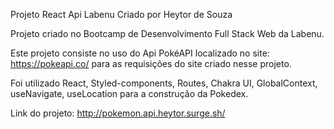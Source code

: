 Projeto React Api Labenu
Criado por Heytor de Souza

Projeto criado no Bootcamp de Desenvolvimento Full Stack Web da Labenu.

Este projeto consiste no uso do Api PokéAPI localizado no site: https://pokeapi.co/ para as requisições do site criado nesse projeto.

Foi utilizado React, Styled-components, Routes, Chakra UI, GlobalContext, useNavigate, useLocation para a construção da Pokedex.

Link do projeto: http://pokemon.api.heytor.surge.sh/
